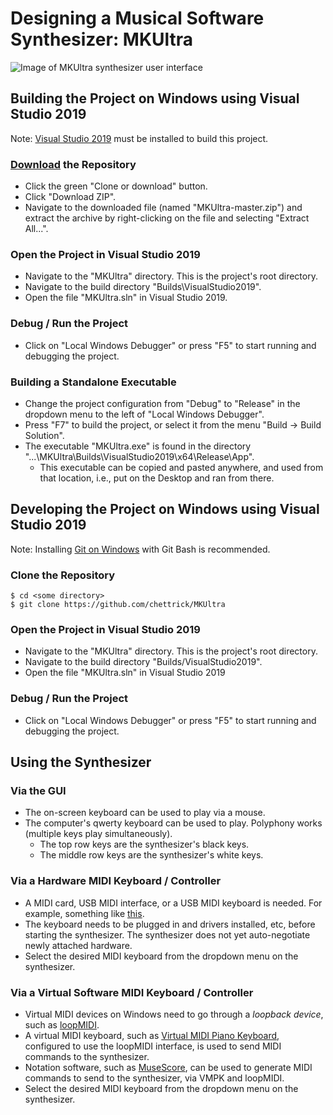 # Designing a Musical Software Synthesizer: MKUltra

![Image of MKUltra synthesizer user interface](https://chettrick.github.io/MKUltra/images/image22.png)

## Building the Project on Windows using Visual Studio 2019
Note: [Visual Studio 2019](https://visualstudio.microsoft.com/vs/) must be installed to build this project.

### [Download](https://github.com/chettrick/MKUltra/archive/master.zip) the Repository
* Click the green "Clone or download" button.
* Click "Download ZIP".
* Navigate to the downloaded file (named "MKUltra-master.zip") and
  extract the archive by right-clicking on the file and selecting "Extract All...".
  
### Open the Project in Visual Studio 2019
* Navigate to the "MKUltra" directory. This is the project's root directory.
* Navigate to the build directory "Builds\VisualStudio2019".
* Open the file "MKUltra.sln" in Visual Studio 2019.

### Debug / Run the Project
* Click on "Local Windows Debugger" or press "F5" to start running and debugging the project.

### Building a Standalone Executable
* Change the project configuration from "Debug" to "Release" in the
  dropdown menu to the left of "Local Windows Debugger".
* Press "F7" to build the project, or select it from the menu "Build -> Build Solution".
* The executable "MKUltra.exe" is found in the directory
  "...\MKUltra\Builds\VisualStudio2019\x64\Release\App".
  * This executable can be copied and pasted anywhere, and used from that location,
    i.e., put on the Desktop and ran from there.


## Developing the Project on Windows using Visual Studio 2019
Note: Installing [Git on Windows](https://git-scm.com/downloads) with Git Bash is recommended.

### Clone the Repository
``` shell
$ cd <some directory>
$ git clone https://github.com/chettrick/MKUltra
```

### Open the Project in Visual Studio 2019
* Navigate to the "MKUltra" directory. This is the project's root directory.
* Navigate to the build directory "Builds/VisualStudio2019".
* Open the file "MKUltra.sln" in Visual Studio 2019

### Debug / Run the Project
* Click on "Local Windows Debugger" or press "F5" to start running and debugging the project.


## Using the Synthesizer

### Via the GUI
* The on-screen keyboard can be used to play via a mouse.
* The computer's qwerty keyboard can be used to play. Polyphony works (multiple keys play simultaneously).
  * The top row keys are the synthesizer's black keys.
  * The middle row keys are the synthesizer's white keys.
  
### Via a Hardware MIDI Keyboard / Controller
* A MIDI card, USB MIDI interface, or a USB MIDI keyboard is needed.
  For example, something like [this](https://www.akaipro.com/mpk-mini-mkii).
* The keyboard needs to be plugged in and drivers installed, etc, before starting the synthesizer.
  The synthesizer does not yet auto-negotiate newly attached hardware.
* Select the desired MIDI keyboard from the dropdown menu on the synthesizer.

### Via a Virtual Software MIDI Keyboard / Controller
* Virtual MIDI devices on Windows need to go through a *loopback device*,
  such as [loopMIDI](http://www.tobias-erichsen.de/software/loopmidi.html).
* A virtual MIDI keyboard, such as [Virtual MIDI Piano Keyboard](http://vmpk.sourceforge.net/),
  configured to use the loopMIDI interface, is used to send MIDI commands to the synthesizer.
* Notation software, such as [MuseScore](https://musescore.org/),
  can be used to generate MIDI commands to send to the synthesizer, via VMPK and loopMIDI.
* Select the desired MIDI keyboard from the dropdown menu on the synthesizer.
